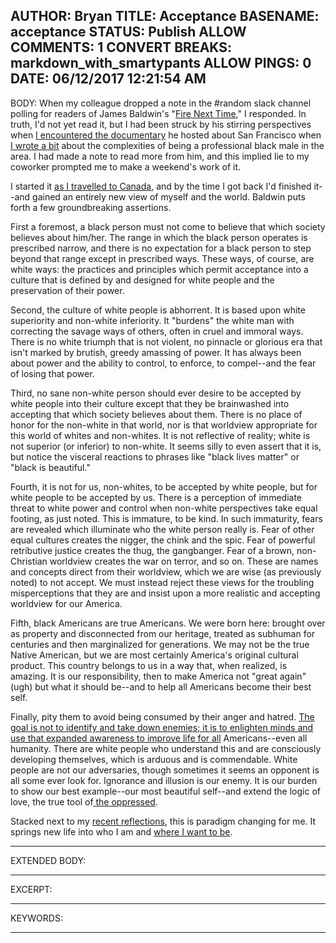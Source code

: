 AUTHOR: Bryan
TITLE: Acceptance
BASENAME: acceptance
STATUS: Publish
ALLOW COMMENTS: 1
CONVERT BREAKS: markdown_with_smartypants
ALLOW PINGS: 0
DATE: 06/12/2017 12:21:54 AM
-----
BODY:
When my colleague dropped a note in the #random slack channel polling for readers of James Baldwin's "[Fire Next Time](https://en.wikipedia.org/wiki/The_Fire_Next_Time)," I responded. In truth, I'd not yet read it, but I had been struck by his stirring perspectives when [I encountered the documentary](https://diva.sfsu.edu/collections/sfbatv/bundles/187041) he hosted about San Francisco when [I wrote a bit](https://medium.com/@leftsider/strange-fruit-e03d9b7481e) about the complexities of being a professional black male in the area. I had made a note to read more from him, and this implied lie to my coworker prompted me to make a weekend's work of it. 

I started it [as I travelled to Canada](https://www.instagram.com/p/BUit6wFAXEe/), and by the time I got back I'd finished it--and gained an entirely new view of myself and the world. Baldwin puts forth a few groundbreaking assertions. 

First a foremost, a black person must not come to believe that which society believes about him/her. The range in which the black person operates is prescribed narrow, and there is no expectation for a black person to step beyond that range except in prescribed ways. These ways, of course, are white ways: the practices and principles which permit acceptance into a culture that is defined by and designed for white people and the preservation of their power.

Second, the culture of white people is abhorrent. It is based upon white superiority and non-white inferiority. It "burdens" the white man with correcting the savage ways of others, often in cruel and immoral ways. There is no white triumph that is not violent, no pinnacle or glorious era that isn't marked by brutish, greedy amassing of power. It has always been about power and the ability to control, to enforce, to compel--and the fear of losing that power.

Third, no sane non-white person should ever desire to be accepted by white people into their culture except that they be brainwashed into accepting that which society believes about them. There is no place of honor for the non-white in that world, nor is that worldview appropriate for this world of whites and non-whites. It is not reflective of reality; white is not superior (or inferior) to non-white. It seems silly to even assert that it is, but notice the visceral reactions to phrases like "black lives matter" or "black is beautiful." 

Fourth, it is not for us, non-whites, to be accepted by white people, but for white people to be accepted by us. There is a perception of immediate threat to white power and control when non-white perspectives take equal footing, as just noted. This is immature, to be kind. In such immaturity, fears are revealed which illuminate who the white person really is. Fear of other equal cultures creates the nigger, the chink and the spic. Fear of powerful retributive justice creates the thug, the gangbanger. Fear of a brown, non-Christian worldview creates the war on terror, and so on. These are names and concepts direct from their worldview, which we are wise (as previously noted) to not accept. We must instead reject these views for the troubling misperceptions that they are and insist upon a more realistic and accepting worldview for our America.

Fifth, black Americans are true Americans. We were born here: brought over as property and disconnected from our heritage, treated as subhuman for centuries and then marginalized for generations. We may not be the true Native American, but we are most certainly America's original cultural product. This country belongs to us in a way that, when realized, is amazing. It is our responsibility, then to make America not "great again" (ugh) but what it should be--and to help all Americans become their best self. 

Finally, pity them to avoid being consumed by their anger and hatred. [The goal is not to identify and take down enemies; it is to enlighten minds and use that expanded awareness to improve life for all](https://twitter.com/Leftsider/status/877566469600550912) Americans--even all humanity. There are white people who understand this and are consciously developing themselves, which is arduous and is commendable. White people are not our adversaries, though sometimes it seems an opponent is all some ever look for. Ignorance and illusion is our enemy. It is our burden to show our best example--our most beautiful self--and extend the logic of love, the true tool of[ the oppressed](https://en.wikipedia.org/wiki/Pedagogy_of_the_Oppressed). 

Stacked next to my [recent reflections](http://leftsider.com/leftsider/2017/06/returning-to-me.htm), this is paradigm changing for me. It springs new life into who I am and [where I want to be](http://leftsider.com/leftsider/2016/10/job-perks.htm).


-----
EXTENDED BODY:

-----
EXCERPT:

-----
KEYWORDS:

-----


